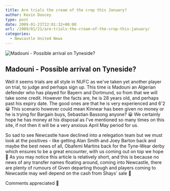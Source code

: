```yaml
---
title: Are trials the cream of the crop this January?
author: Kevin Doocey
type: post
date: 2009-01-21T22:01:32+00:00
url: /2009/01/21/are-trials-the-cream-of-the-crop-this-january/
categories:
  - Newcastle United News
---
```


![Madouni - Possible arrival on Tyneside?](https://www.leverkusen.com/whoiswho/m/MadouniA.jpg)

## Madouni - Possible arrival on Tyneside?

Well it seems trials are all style in NUFC as we've taken yet another player on trial, to judge and perhaps sign up. This time is Madouni an Algerian defender who has played for Bayern and Dortmund, so from that we will take some credit. However the facts are, he is 28 years old, and perhaps past his expiry date. The good ones are that he is very experienced and 6'2 😀 This scenario however could mean Kinnear has been given no money or he is trying for Bargain buys, Sebastian Bassong anyone? 😀 We certainly hope he has money at his disposal as I've mentioned so many times on this site, if not then it will be a very anxious April May period for us.

So sad to see Newcastle have declined into a relegation team but we must look at the positives - like getting Alan Smith and Joey Barton back and maybe the best news of all, Obafemi Martins back for the Tyne-Wear derby which ensures to be a great encounter, with us coming out on top we hope 🙂 As you may notice this article is relatively short, and this is because no news of any transfer names floating around, coming into Newcastle, there are plenty of rumours of Given departing though and players coming to Newcastle may well depend on the cash from Shays' sale 🙁

Comments appreciated 🙂
